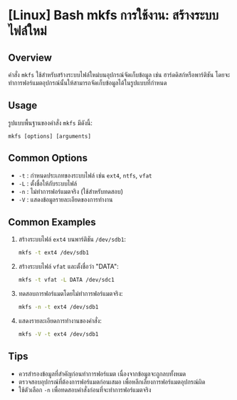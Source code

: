 # [Linux] Bash mkfs การใช้งาน: สร้างระบบไฟล์ใหม่

## Overview
คำสั่ง `mkfs` ใช้สำหรับสร้างระบบไฟล์ใหม่บนอุปกรณ์จัดเก็บข้อมูล เช่น ฮาร์ดดิสก์หรือพาร์ติชัน โดยจะทำการฟอร์แมตอุปกรณ์นั้นให้สามารถจัดเก็บข้อมูลได้ในรูปแบบที่กำหนด

## Usage
รูปแบบพื้นฐานของคำสั่ง `mkfs` มีดังนี้:
```
mkfs [options] [arguments]
```

## Common Options
- `-t` : กำหนดประเภทของระบบไฟล์ เช่น `ext4`, `ntfs`, `vfat`
- `-L` : ตั้งชื่อให้กับระบบไฟล์
- `-n` : ไม่ทำการฟอร์แมตจริง (ใช้สำหรับทดสอบ)
- `-V` : แสดงข้อมูลรายละเอียดของการทำงาน

## Common Examples
1. สร้างระบบไฟล์ `ext4` บนพาร์ติชัน `/dev/sdb1`:
   ```bash
   mkfs -t ext4 /dev/sdb1
   ```

2. สร้างระบบไฟล์ `vfat` และตั้งชื่อว่า "DATA":
   ```bash
   mkfs -t vfat -L DATA /dev/sdc1
   ```

3. ทดสอบการฟอร์แมตโดยไม่ทำการฟอร์แมตจริง:
   ```bash
   mkfs -n -t ext4 /dev/sdb1
   ```

4. แสดงรายละเอียดการทำงานของคำสั่ง:
   ```bash
   mkfs -V -t ext4 /dev/sdb1
   ```

## Tips
- ควรสำรองข้อมูลที่สำคัญก่อนทำการฟอร์แมต เนื่องจากข้อมูลจะถูกลบทั้งหมด
- ตรวจสอบอุปกรณ์ที่ต้องการฟอร์แมตก่อนเสมอ เพื่อหลีกเลี่ยงการฟอร์แมตอุปกรณ์ผิด
- ใช้ตัวเลือก `-n` เพื่อทดสอบคำสั่งก่อนที่จะทำการฟอร์แมตจริง
